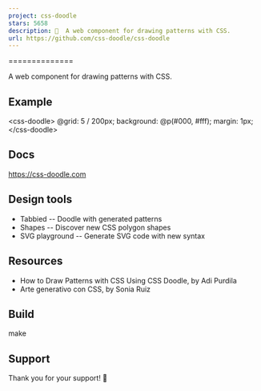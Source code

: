 ```yaml
---
project: css-doodle
stars: 5658
description: 🎨  A web component for drawing patterns with CSS.
url: https://github.com/css-doodle/css-doodle
---
```


<css-doodle />
==============

A web component for drawing patterns with CSS.

Example
-------

<css-doodle\>
  @grid: 5 / 200px;
  background: @p(#000, #fff);
  margin: 1px;
</css-doodle\>

Docs
----

https://css-doodle.com

Design tools
------------

-   Tabbied -- Doodle with generated patterns
-   Shapes -- Discover new CSS polygon shapes
-   SVG playground -- Generate SVG code with new syntax

Resources
---------

-   How to Draw Patterns with CSS Using CSS Doodle, by Adi Purdila
-   Arte generativo con CSS, by Sonia Ruiz

Build
-----

make

Support
-------

Thank you for your support! 🙏

